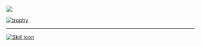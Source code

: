 
[![](https://raw.githubusercontent.com/AD58-3104/AD58-3104/master/profile-summary-card-output/solarized/0-profile-details.svg)](https://github.com/AD58-3104/github-profile-summary-cards)
<!--![GitHub Profile Summary Card](https://github-profile-summary-cards.vercel.app/api/cards/profile-details?username={AD58-3104}&theme={2077})  -->
<!-- ![Top Languages Card](https://github-readme-stats.vercel.app/api/top-langs/?username=AD58-3104&theme=shades-of-purple) -->
[![trophy](https://github-profile-trophy.vercel.app/?username=AD58-3104&theme=tokyonight)](https://github.com/ryo-ma/github-profile-trophy)
<!--
**AD58-3104/AD58-3104** is a ✨ _special_ ✨ repository because its `README.md` (this file) appears on your GitHub profile.

Here are some ideas to get you started:

- 🔭 I’m currently working on ...
- 🌱 I’m currently learning ...
- 👯 I’m looking to collaborate on ...
- 🤔 I’m looking for help with ...
- 💬 Ask me about ...
- 📫 How to reach me: ...
- 😄 Pronouns: ...
- ⚡ Fun fact: ...
-->
--- 
[![Skill icon](https://skillicons.dev/icons?i=linux,cpp,cmake,python,bash,vscode,qt)](https://skillicons.dev)
